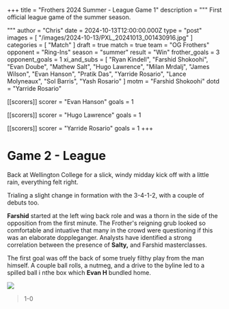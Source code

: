 +++
title = "Frothers 2024 Summer - League Game 1"
description = """
First official league game of the summer season.

"""
author = "Chris"
date = 2024-10-13T12:00:00.000Z
type = "post"
images = [ "/images/2024-10-13/PXL_20241013_001430916.jpg" ]
categories = [ "Match" ]
draft = true
match = true
team = "OG Frothers"
opponent = "Ring-Ins"
season = "summer"
result = "Win"
frother_goals = 3
opponent_goals = 1
xi_and_subs = [
  "Ryan Kindell",
  "Farshid Shokoohi",
  "Evan Doube",
  "Mathew Salt",
  "Hugo Lawrence",
  "Milan Mrdalj",
  "James Wilson",
  "Evan Hanson",
  "Pratik Das",
  "Yarride Rosario",
  "Lance Molyneaux",
  "Sol Barris",
  "Yash Rosario"
]
motm = "Farshid Shokoohi"
dotd = "Yarride Rosario"

[[scorers]]
scorer = "Evan Hanson"
goals = 1

[[scorers]]
scorer = "Hugo Lawrence"
goals = 1

[[scorers]]
scorer = "Yarride Rosario"
goals = 1
+++

# Game 2 - League

Back at Wellington College for a slick, windy midday kick off with a little rain, everything felt right.

Trialing a slight change in formation with the 3-4-1-2, with a couple of debuts too.

**Farshid** started at the left wing back role and was a thorn in the side of the opposition from the first minute. The Frother's reigning grub looked so comfortable and intuative that many in the crowd were questioning if this was an elaborate doppleganger. Analysts have identified a strong correlation between the presence of **Salty,** and Farshid masterclasses.

The first goal was off the back of some truely filthy play from the man himself. A couple ball rolls, a nutmeg, and a drive to the byline led to a spilled ball i nthe box which **Evan H** bundled home.

![](/images/2024-10-13//farsh-evan.jpg)

> 1-0
